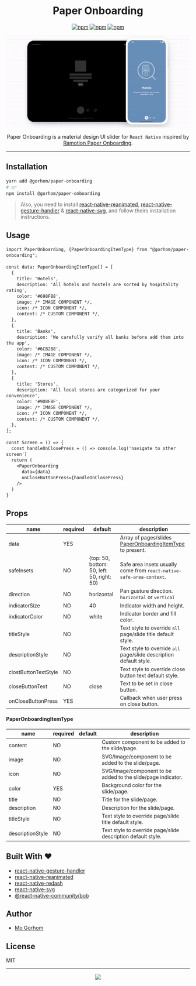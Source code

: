 <div align="center">
<h1>Paper Onboarding</h1>

[![npm](https://badgen.net/npm/v/@gorhom/paper-onboarding)](https://www.npmjs.com/package/@gorhom/paper-onboarding) [![npm](https://badgen.net/npm/license/@gorhom/paper-onboarding)](https://www.npmjs.com/package/@gorhom/paper-onboarding) [![npm](https://badgen.net/npm/types/@gorhom/paper-onboarding)](https://www.npmjs.com/package/@gorhom/paper-onboarding)

<img src="./preview.gif">

Paper Onboarding is a material design UI slider for `React Native` inspired by [Ramotion Paper Onboarding](https://github.com/Ramotion/paper-onboarding).

</div>

---

## Installation

```sh
yarn add @gorhom/paper-onboarding
# or
npm install @gorhom/paper-onboarding
```

> Also, you need to install [react-native-reanimated](https://github.com/software-mansion/react-native-reanimated), [react-native-gesture-handler](https://github.com/software-mansion/react-native-gesture-handler) & [react-native-svg](https://github.com/react-native-community/react-native-svg), and follow theirs installation instructions.

## Usage

```tsx
import PaperOnboarding, {PaperOnboardingItemType} from "@gorhom/paper-onboarding";

const data: PaperOnboardingItemType[] = [
  {
    title: 'Hotels',
    description: 'All hotels and hostels are sorted by hospitality rating',
    color: '#698FB8',
    image: /* IMAGE COMPONENT */,
    icon: /* ICON COMPONENT */,
    content: /* CUSTOM COMPONENT */,
  },
  {
    title: 'Banks',
    description: 'We carefully verify all banks before add them into the app',
    color: '#6CB2B8',
    image: /* IMAGE COMPONENT */,
    icon: /* ICON COMPONENT */,
    content: /* CUSTOM COMPONENT */,
  },
  {
    title: 'Stores',
    description: 'All local stores are categorized for your convenience',
    color: '#9D8FBF',
    image: /* IMAGE COMPONENT */,
    icon: /* ICON COMPONENT */,
    content: /* CUSTOM COMPONENT */,
  },
];

const Screen = () => {
  const handleOnClosePress = () => console.log('navigate to other screen')
  return (
    <PaperOnboarding
      data={data}
      onCloseButtonPress={handleOnClosePress}
    />
  )
}
```

## Props

| name                 | required | default                                    | description                                                          |
| -------------------- | -------- | ------------------------------------------ | -------------------------------------------------------------------- |
| data                 | YES      |                                            | Array of pages/slides [PaperOnboardingItemType](#paperonboardingitemtype) to present.          |
| safeInsets           | NO       | {top: 50, bottom: 50, left: 50, right: 50} | Safe area insets usually come from `react-native-safe-area-context`. |
| direction            | NO       | horizontal                                 | Pan gusture direction. `horizontal` or `vertical`                    |
| indicatorSize        | NO       | 40                                         | Indicator width and height.                                          |
| indicatorColor       | NO       | white                                      | Indicator border and fill color.                                     |
| titleStyle           | NO       |                                            | Text style to override `all` page/slide title default style.         |
| descriptionStyle     | NO       |                                            | Text style to override `all` page/slide description default style.   |
| clostButtonTextStyle | NO       |                                            | Text style to override close button text default style.              |
| closeButtonText      | NO       | close                                      | Text to be set in close button.                                      |
| onCloseButtonPress   | YES      |                                            | Callback when user press on close button.                            |

#### PaperOnboardingItemType

| name             | required | default | description                                                  |
| ---------------- | -------- | ------- | ------------------------------------------------------------ |
| content          | NO       |         | Custom component to be added to the slide/page.              |
| image            | NO       |         | SVG/Image/component to be added to the slide/page.           |
| icon             | NO       |         | SVG/Image/component to be added to the slide/page indicator. |
| color            | YES      |         | Background color for the slide/page.                         |
| title            | NO       |         | Title for the slide/page.                                    |
| description      | NO       |         | Description for the slide/page.                              |
| titleStyle       | NO       |         | Text style to override page/slide title default style.       |
| descriptionStyle | NO       |         | Text style to override page/slide description default style. |

## Built With ❤️

- [react-native-gesture-handler](https://github.com/software-mansion/react-native-gesture-handler)
- [react-native-reanimated](https://github.com/software-mansion/react-native-reanimated)
- [react-native-redash](https://github.com/wcandillon/react-native-redash)
- [react-native-svg](https://github.com/react-native-community/react-native-svg)
- [@react-native-community/bob](https://github.com/react-native-community/bob)

## Author

- [Mo Gorhom](https://twitter.com/gorhom)

## License

MIT

---

<p align="center">
<a href="https://twitter.com/gorhom"><img src="./logo.png"></a>
</p>
